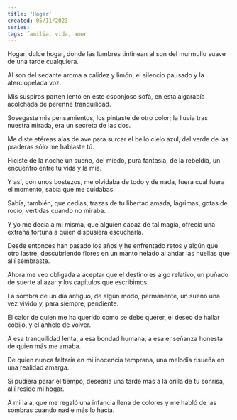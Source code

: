 ```yaml
---
title: 'Hogar'
created: 05/11/2023
series:
tags: familia, vida, amor
---
```


Hogar, dulce hogar,
donde las lumbres tintinean
al son del murmullo suave
de una tarde cualquiera.

Al son del sedante aroma
a calidez y limón,
el silencio pausado
y la aterciopelada voz.

Mis suspiros parten lento
en este esponjoso sofá,
en esta algarabía acolchada
de perenne tranquilidad.

Sosegaste mis pensamientos,
los pintaste de otro color;
la lluvia tras nuestra mirada,
era un secreto de las dos.

Me diste etéreas alas de ave
para surcar el bello cielo azul,
del verde de las praderas
sólo me hablaste tú.

Hiciste de la noche un sueño,
del miedo, pura fantasía,
de la rebeldía, un encuentro
entre tu vida y la mía.

Y así, con unos bostezos,
me olvidaba de todo y de nada,
fuera cual fuera el momento,
sabía que me cuidabas.

Sabía, también, que cedías,
trazas de tu libertad amada,
lágrimas, gotas de rocío,
vertidas cuando no miraba.

Y yo me decía a mí misma,
que alguien capaz de tal magia,
ofrecía una extraña fortuna
a quien dispusiera escucharla.

Desde entonces han pasado los años
y he enfrentado retos y algún que otro lastre,
descubriendo flores en un manto helado
al andar las huellas que allí sembraste.

Ahora me veo obligada a aceptar
que el destino es algo relativo,
un puñado de suerte al azar
y los capítulos que escribimos.

La sombra de un día antiguo,
de algún modo, permanente,
un sueño una vez vivido
y, para siempre, pendiente.

El calor de quien me ha querido
como se debe querer,
el deseo de hallar cobijo,
y el anhelo de volver.

A esa tranquilidad lenta,
a esa bondad humana,
a esa enseñanza honesta
de quien más me amaba.

De quien nunca faltaría
en mi inocencia temprana,
una melodía risueña
en una realidad amarga.

Si pudiera parar el tiempo,
desearía una tarde más
a la orilla de tu sonrisa,
allí reside mi hogar.


A mi Iaia, que me regaló una infancia llena de colores y me habló de las sombras cuando nadie más lo hacía.

